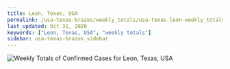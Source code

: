 ```yaml
---
title: Leon, Texas, USA
permalink: /usa-texas-brazos/weekly_totals/usa-texas-leon-weekly_totals.html
last_updated: Oct 31, 2020
keywords: ["Leon, Texas, USA", "weekly totals"]
sidebar: usa-texas-brazos_sidebar
---
```


![Weekly Totals of Confirmed Cases for Leon, Texas, USA](/covid_tracker/images/graphs/usa-texas-leon-weekly_totals_graph.png)
